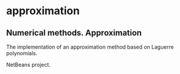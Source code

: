 # approximation
## Numerical methods. Approximation

The implementation of an approximation method based on Laguerre polynomials.

NetBeans project.
